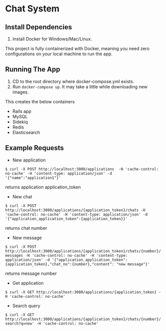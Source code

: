 # Chat System


## Install Dependencies
1. Install Docker for Windows/Mac/Linux.


This project is fully containerized with Docker, meaning you need zero configurations on your local machine to run the app. 

## Running The App
1. CD to the root directory where docker-compose.yml exists.
2. Run `docker-compose up`. It may take a little while downloading new images.

This creates the below containers
- Rails app
- MySQL
- Sidekiq
- Redis
- Elasticsearch

## Example Requests

* New application

`
$ curl -X POST http://localhost:3000/applications  -H 'cache-control: no-cache' -H 'content-type: application/json' -d '{"name":"application1"}'
`

returns application application_token

* New chat

`
$ curl -X POST http://localhost:3000/applications/{application_token}/chats -H 'cache-control: no-cache' -H 'content-type: application/json' -d '{"application_application_token":{application_token}}'
`

returns chat number

* New message

`
$ curl -X POST http://localhost:3000/applications/{application_token}/chats/{number}/messages -H 'cache-control: no-cache' -H 'content-type: application/json' -d '{"application_application_token":{application_token},"chat_no":{number},"content": "new message"}'
`

returns message number

* Get application

`
$ curl -X GET http://localhost:3000/applications/{application_token} -H 'cache-control: no-cache'
`

* Search query

`
$ curl -X GET http://localhost:3000/applications/{application_token}/chats/{number}/search?q=new' -H 'cache-control: no-cache'
`
